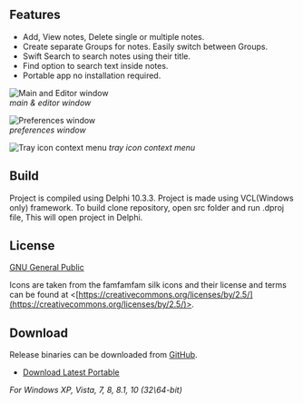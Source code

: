 ## Features
 * Add, View notes, Delete single or multiple notes. 
 * Create separate Groups for notes. Easily switch between Groups.
 * Swift Search to search notes using their title. 
 * Find option to search text inside notes. 
 * Portable app no installation required.

![Main and Editor window](https://i.imgur.com/t5SX2iH.png)  
*main & editor window*

![Preferences window](https://i.imgur.com/ZwzYARu.png)  
*preferences window*

![Tray icon context menu](https://i.imgur.com/ZiPxWsv.png)
*tray icon context menu*


## Build

Project is compiled using Delphi 10.3.3. Project is made using VCL(Windows only) framework. To build clone repository, open src folder and run .dproj file, This will open project in Delphi. 


## License
 
[GNU General Public](https://www.gnu.org/licenses/)

Icons are taken from the famfamfam silk icons and their license and terms can be found at
<[https://creativecommons.org/licenses/by/2.5/](https://creativecommons.org/licenses/by/2.5/)>.

## Download

Release binaries can be downloaded from [GitHub](https://github.com/OnlyDeLtA/NotesMan/releases).
 * [Download Latest Portable](https://github.com/OnlyDeLtA/NotesMan/releases/1.0.1)

  *For Windows XP, Vista, 7, 8, 8.1, 10 (32\64-bit)*